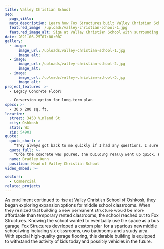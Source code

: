 ```yaml
---
title: Valley Christian School
seo:
  page_title:
  meta_description: Learn how Fox Structures built Valley Christian School of Oshkosh a custom school wing to withstand the activity of kids today and vehicles in the future.
  featured_image: /uploads/valley-christian-school-1.jpg
  featured_image_alt: Sign at Valley Christian School with surrounding landscaping and flags in background
date: 2021-06-25T07:00:00Z
gallery: 
  - image: 
      image_url: /uploads/valley-christian-school-1.jpg
      image_alt:
  - image: 
      image_url: /uploads/valley-christian-school-2.jpg
      image_alt:
  - image: 
      image_url: /uploads/valley-christian-school-3.jpg
      image_alt:
project_features: >-
  - Legacy Concrete Floors
  
  - Conversion option for long-term plan
specs: >-
  - 30 x 200 sq. ft.
location:
  street: 3450 Vinland St.
  city: Oshkosh
  state: WI
  zip: 54901
quote:
  quote_short: >-
    “They always got back to me quickly if I had any questions. I sure would recommend Fox Structures and I have!”
  quote_full: >-
    “Once the concrete was poured, the building really went up quick. When we had ideas to make use of extra space for closets or offices, Fox Structures jumped right on the changes and got it taken care of. They were flexible! Mike Klarner was knowledgeable, timely and professional, and the crews were all very professional. They always got back to me quickly if I had any questions. I sure would recommend Fox Structures and I have!”
  name: Bradley Dunn
  position: Head of Valley Christian School
video_embed: >-

sectors:
  - Commercial
related_projects: 
---
```


As enrollment continued to rise at Valley Christian School of Oshkosh, they began exploring expansion options for middle school classrooms. When they realized that building a new permanent structure would be more affordable than temporary rented classrooms, the school reached out to Fox Structures. Knowing the school wanted to eventually use the space as a bus garage, Fox Structures developed a custom plan for a spacious new middle school wing including six classrooms, two bathrooms and a study area. With special high-quality garage flooring, this durable building is equipped to withstand the activity of kids today and possibly vehicles in the future.
